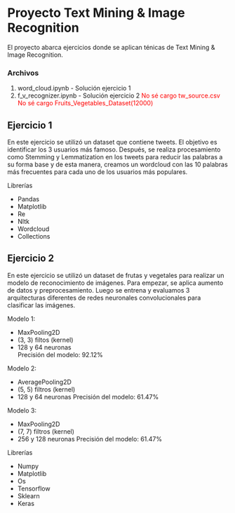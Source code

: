 # Proyecto Text Mining & Image Recognition

El proyecto abarca ejercicios donde se aplican ténicas de Text Mining & Image Recognition.  

### Archivos
1. word_cloud.ipynb - Solución ejercicio 1
2. f_v_recognizer.ipynb - Solución ejercicio 2
<span style="color: red"> No sé cargo tw_source.csv </span>
<span style="color: red"> No sé cargo Fruits_Vegetables_Dataset(12000) </span>  


## Ejercicio 1
En este ejercicio se utilizó un dataset que contiene tweets. El objetivo es identificar los 3 usuarios más famoso. Después, se realiza procesamiento como Stemming y Lemmatization en los tweets para reducir las palabras a su forma base y de esta manera, creamos un wordcloud con las 10 palabras más frecuentes para cada uno de los usuarios más populares.

Librerías
- Pandas
- Matplotlib
- Re
- Nltk
- Wordcloud
- Collections

## Ejercicio 2
En este ejercicio se utilizó un dataset de frutas y vegetales para realizar un modelo de reconocimiento de imágenes. Para empezar, se aplica aumento de datos y preprocesamiento. Luego se entrena y evaluamos 3 arquitecturas diferentes de redes neuronales convolucionales para clasificar las imágenes.  

Modelo 1: 
- MaxPooling2D
- (3, 3) filtos (kernel)
- 128 y 64 neuronas  
Precisión del modelo: 92.12%

Modelo 2: 
- AveragePooling2D
- (5, 5) filtros (kernel)
- 128 y 64 neuronas
Precisión del modelo: 61.47%

Modelo 3:
- MaxPooling2D
- (7, 7) filtros (kernel)
- 256 y 128 neuronas
Precisión del modelo: 61.47%  
  

Librerías
- Numpy
- Matplotlib
- Os
- Tensorflow
- Sklearn
- Keras
